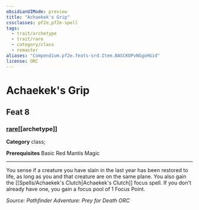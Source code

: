 ```yaml
---
obsidianUIMode: preview
title: "Achaekek's Grip"
cssclasses: pf2e,pf2e-spell
tags:
  - trait/archetype
  - trait/rare
  - category/class
  - remaster
aliases: "Compendium.pf2e.feats-srd.Item.BASCKOPvNGgoHGid"
license: ORC
---
```

# Achaekek's Grip
## Feat 8
### [rare](rare "Rare Rarity Trait")[[archetype]]

**Category** class; 



**Prerequisites** Basic Red Mantis Magic
* * *
You sense if a creature you have slain in the last year has been restored to life, as long as you and that creature are on the same plane. You also gain the [[Spells/Achaekek's Clutch|Achaekek's Clutch]] focus spell. If you don't already have one, you gain a focus pool of 1 Focus Point.

*Source: Pathfinder Adventure: Prey for Death*
*ORC*
